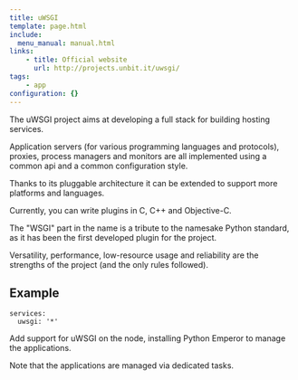 ```yaml
---
title: uWSGI
template: page.html
include: 
  menu_manual: manual.html
links:
    - title: Official website
      url: http://projects.unbit.it/uwsgi/
tags:
    - app
configuration: {}
---
```

The uWSGI project aims at developing a full stack for building hosting services.

Application servers (for various programming languages and protocols), proxies, process managers and monitors are all implemented using a common api and a common configuration style.

Thanks to its pluggable architecture it can be extended to support more platforms and languages.

Currently, you can write plugins in C, C++ and Objective-C.

The "WSGI" part in the name is a tribute to the namesake Python standard, as it has been the first developed plugin for the project.

Versatility, performance, low-resource usage and reliability are the strengths of the project (and the only rules followed).

## Example

    services:
      uwsgi: '*'

Add support for uWSGI on the node, installing Python Emperor to manage the applications.

Note that the applications are managed via dedicated tasks.